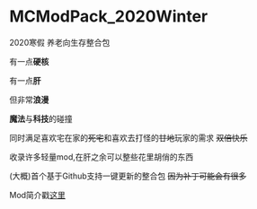 # MCModPack_2020Winter
2020寒假 养老向生存整合包

有一点**硬核**

有一点**肝**

但非常**浪漫**

**魔法**与**科技**的碰撞

同时满足喜欢宅在家的~~死宅~~和喜欢去打怪的~~甘地~~玩家的需求 ~~双倍快乐~~

收录许多轻量mod,在肝之余可以整些花里胡俏的东西

(大概)首个基于Github支持一键更新的整合包 ~~因为补丁可能会有很多~~

Mod简介戳[这里](.minecraft\mods\readme.md)